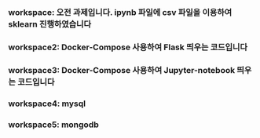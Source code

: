 ### workspace: 오전 과제입니다. ipynb 파일에 csv 파일을 이용하여 sklearn 진행하였습니다
### workspace2: Docker-Compose 사용하여 Flask 띄우는 코드입니다
### workspace3: Docker-Compose 사용하여 Jupyter-notebook 띄우는 코드입니다
### workspace4: mysql
### workspace5: mongodb
